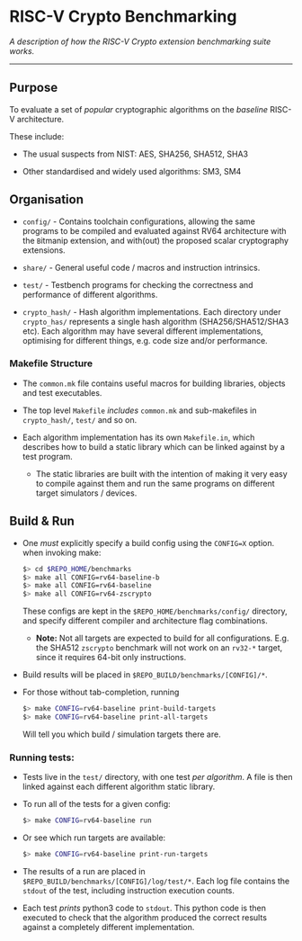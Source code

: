 
# RISC-V Crypto Benchmarking

*A description of how the RISC-V Crypto extension benchmarking suite works.*

---

## Purpose

To evaluate a set of *popular* cryptographic algorithms on the *baseline* RISC-V architecture.

   These include:

   - The usual suspects from NIST:
     AES, SHA256, SHA512, SHA3

   - Other standardised and widely used algorithms: SM3, SM4

## Organisation

- `config/` - Contains toolchain configurations, allowing the same programs to be compiled and evaluated against RV64 architecture with the `B`itmanip extension, and with(out) the proposed
    scalar cryptography extensions.

- `share/` - General useful code / macros and instruction intrinsics.

- `test/` - Testbench programs for checking the correctness and performance
    of different algorithms.

- `crypto_hash/` - Hash algorithm implementations.
    Each directory under `crypto_has/` represents a single hash
    algorithm (SHA256/SHA512/SHA3 etc). Each algorithm may have several
    different implementations, optimising for different things, e.g. code size
    and/or performance.

### Makefile Structure

- The `common.mk` file contains useful macros for building libraries,
    objects and test executables.

- The top level `Makefile` *includes* `common.mk` and sub-makefiles in
    `crypto_hash/`, `test/` and so on.

- Each algorithm implementation has its own `Makefile.in`, which
  describes how to build a static library which can be linked against by
  a test program.

  - The static libraries are built with the intention of making it very
    easy to compile against them and run the same programs on different
    target simulators / devices.


## Build & Run

- One *must* explicitly specify a build config using the `CONFIG=X` option.
  when invoking make:
    ```sh
    $> cd $REPO_HOME/benchmarks
    $> make all CONFIG=rv64-baseline-b
    $> make all CONFIG=rv64-baseline
    $> make all CONFIG=rv64-zscrypto
    ```

  These configs are kept in the `$REPO_HOME/benchmarks/config/` directory,
  and specify different compiler and architecture flag combinations.

  - **Note:** Not all targets are expected to build for all configurations.
    E.g. the SHA512 `zscrypto` benchmark will not work on an `rv32-*`
    target, since it requires 64-bit only instructions.

- Build results will be placed in `$REPO_BUILD/benchmarks/[CONFIG]/*`.

- For those without tab-completion, running
  ```sh
  $> make CONFIG=rv64-baseline print-build-targets
  $> make CONFIG=rv64-baseline print-all-targets
  ```
  Will tell you which build / simulation targets there are.

### Running tests:

- Tests live in the `test/` directory, with one test *per algorithm*.
  A file is then linked against each different algorithm static library.

- To run all of the tests for a given config:
  ```sh
  $> make CONFIG=rv64-baseline run
  ```

- Or see which run targets are available:
  ```sh
  $> make CONFIG=rv64-baseline print-run-targets
  ```

- The results of a run are placed in
  `$REPO_BUILD/benchmarks/[CONFIG]/log/test/*`.
  Each log file contains the `stdout` of the test, including instruction
  execution counts.

- Each test *prints* python3 code to `stdout`. This python code is then
  executed to check that the algorithm produced the correct results
  against a completely different implementation.
